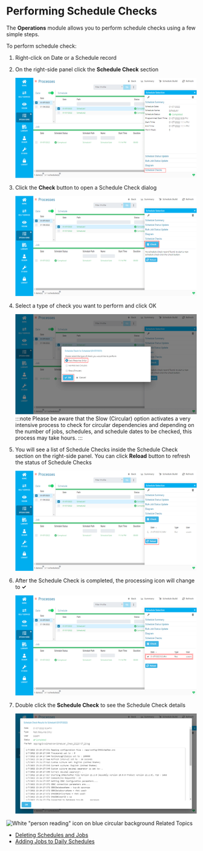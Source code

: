 # Performing Schedule Checks

The **Operations** module allows you to perform schedule checks using a few simple steps.

To perform schedule check:

1. Right-click on Date or a Schedule record

2. On the right-side panel click the **Schedule Check** section

   ![Schedule Checks section](../../../Resources/Images/SM/Performing-Schedule-Checks1.png "Schedule Checks section")


3. Click the **Check** button to open a Schedule Check dialog

   ![Schedule Check button](../../../Resources/Images/SM/Performing-Schedule-Checks2.png "Schedule Check button")

4. Select a type of check you want to perform and click OK

   ![Schedule Check dialog](../../../Resources/Images/SM/Performing-Schedule-Checks3.png "Schedule Check dialog")
:::note
Please be aware that the Slow (Circular) option activates a very intensive process to check for circular dependencies and depending on the number of jobs, schedules, and schedule dates to be checked, this process may take hours.
:::


5. You will see a list of Schedule Checks inside the Schedule Check section on the right-side panel. You can click **Reload** button to refresh the status of Schedule Checks

   ![Reload Schedule Checks button](../../../Resources/Images/SM/Performing-Schedule-Checks4.png "Reload Schedule Checks button")


6. After the Schedule Check is completed, the processing icon will change to **✓**

   ![Schedule Checks results list](../../../Resources/Images/SM/Performing-Schedule-Checks5.png "Schedule Checks results list")


7. Double click the **Schedule Check** to see the Schedule Check details

   ![Schedule Check result details](../../../Resources/Images/SM/Performing-Schedule-Checks6.png "Schedule Check result details")


![White "person reading" icon on blue circular background](../../../Resources/Images/moreinfo-icon(48x48).png "More Info icon")
Related Topics

- [Deleting Schedules and Jobs](Deleting-Schedules-and-Jobs.md)
- [Adding Jobs to Daily Schedules](Adding-Jobs-to-Daily-Schedules.md)
